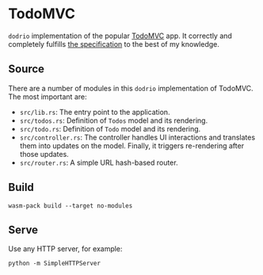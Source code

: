 # TodoMVC

`dodrio` implementation of the popular [TodoMVC](http://todomvc.com/) app. It
correctly and completely fulfills [the
specification](https://github.com/tastejs/todomvc/blob/master/app-spec.md) to
the best of my knowledge.

## Source

There are a number of modules in this `dodrio` implementation of TodoMVC. The
most important are:

* `src/lib.rs`: The entry point to the application.
* `src/todos.rs`: Definition of `Todos` model and its rendering.
* `src/todo.rs`: Definition of `Todo` model and its rendering.
* `src/controller.rs`: The controller handles UI interactions and translates
  them into updates on the model. Finally, it triggers re-rendering after those
  updates.
* `src/router.rs`: A simple URL hash-based router.

## Build

```
wasm-pack build --target no-modules
```

## Serve

Use any HTTP server, for example:

```
python -m SimpleHTTPServer
```
